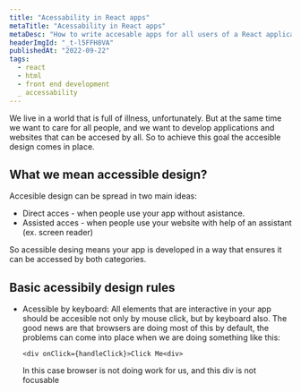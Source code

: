 ```yaml
---
title: "Acessability in React apps"
metaTitle: "Acessability in React apps"
metaDesc: "How to write accesable apps for all users of a React application"
headerImgId: "_t-l5FFH8VA"
publishedAt: "2022-09-22"
tags:
  - react
  - html
  - front end development
  _ accessability
---
```


We live in a world that is full of illness, unfortunately. But at the same time we want to care for all people, and we want to develop applications and websites that can be accesed by all. So to achieve this goal the accesible design comes in place.

## What we mean accessible design?

Accesible design can be spread in two main ideas:

- Direct acces - when people use your app without asistance.
- Assisted acces - when people use your website with help of an assistant (ex. screen reader)

So acessible desing means your app is developed in a way that ensures it can be accessed by both categories.

## Basic acessibily design rules

- Acessible by keyboard:
  All elements that are interactive in your app should be accesible not only by mouse click, but by keyboard also. The good news are that browsers are doing most of this by default, the problems can come into place when we are doing something like this:

  ```
  <div onClick={handleClick}>Click Me<div>
  ```

  In this case browser is not doing work for us, and this div is not focusable
